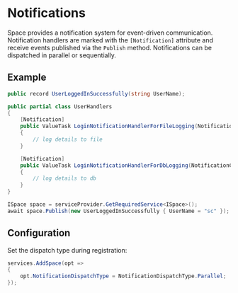 # Notifications

Space provides a notification system for event-driven communication. Notification handlers are marked with the `[Notification]` attribute and receive events published via the `Publish` method. Notifications can be dispatched in parallel or sequentially.

## Example
```csharp
public record UserLoggedInSuccessfully(string UserName);

public partial class UserHandlers
{
    [Notification]
    public ValueTask LoginNotificationHandlerForFileLogging(NotificationContext<UserLoggedInSuccessfully> ctx)
    {
        // log details to file
    }

    [Notification]
    public ValueTask LoginNotificationHandlerForDbLogging(NotificationContext<UserLoggedInSuccessfully> ctx)
    {
        // log details to db
    }
}

ISpace space = serviceProvider.GetRequiredService<ISpace>();
await space.Publish(new UserLoggedInSuccessfully { UserName = "sc" });
```

## Configuration
Set the dispatch type during registration:
```csharp
services.AddSpace(opt =>
{
    opt.NotificationDispatchType = NotificationDispatchType.Parallel;
});
```

